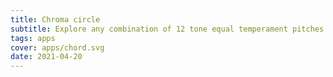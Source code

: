 ```yaml
---
title: Chroma circle
subtitle: Explore any combination of 12 tone equal temperament pitches
tags: apps
cover: apps/chord.svg
date: 2021-04-20
---
```

<client-only>
  <chroma-tool />
</client-only>
